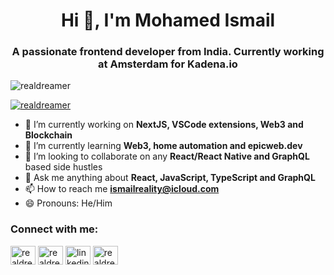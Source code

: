 <h1 align="center">Hi 👋, I'm Mohamed Ismail</h1>
<h3 align="center">A passionate frontend developer from India. Currently working at Amsterdam for Kadena.io</h3>

<p align="left"> <img src="https://komarev.com/ghpvc/?username=realdreamer&label=Profile%20views&color=0e75b6&style=flat" alt="realdreamer" /> </p>

<p align="left"> <a href="https://github.com/ryo-ma/github-profile-trophy"><img src="https://github-profile-trophy.vercel.app/?username=realdreamer" alt="realdreamer" /></a> </p>

- 🔭 I’m currently working on **NextJS, VSCode extensions, Web3 and Blockchain**
- 🌱 I’m currently learning **Web3, home automation and epicweb.dev**
- 👯 I’m looking to collaborate on any **React/React Native and GraphQL** based side hustles
- 💬 Ask me anything about **React, JavaScript, TypeScript and GraphQL**
- 📫 How to reach me **ismailreality@icloud.com**
- 😄 Pronouns: He/Him

<h3 align="left">Connect with me:</h3>
<p align="left">
<a href="https://codepen.io/realdreamer" target="blank"><img align="center" src="https://raw.githubusercontent.com/rahuldkjain/github-profile-readme-generator/master/src/images/icons/Social/codepen.svg" alt="realdreamer" height="30" width="40" /></a>
<a href="https://dev.to/realdreamer" target="blank"><img align="center" src="https://raw.githubusercontent.com/rahuldkjain/github-profile-readme-generator/master/src/images/icons/Social/devto.svg" alt="realdreamer" height="30" width="40" /></a>
<a href="https://linkedin.com/in/linkedin.com/in/mohamed-ismail-s-a-96412316/" target="blank"><img align="center" src="https://raw.githubusercontent.com/rahuldkjain/github-profile-readme-generator/master/src/images/icons/Social/linked-in-alt.svg" alt="linkedin.com/in/mohamed-ismail-s-a-96412316/" height="30" width="40" /></a>
<a href="https://www.leetcode.com/realdreamer" target="blank"><img align="center" src="https://raw.githubusercontent.com/rahuldkjain/github-profile-readme-generator/master/src/images/icons/Social/leet-code.svg" alt="realdreamer" height="30" width="40" /></a>
</p>


<!--
**realdreamer/realdreamer** is a ✨ _special_ ✨ repository because its `README.md` (this file) appears on your GitHub profile.

Here are some ideas to get you started:

- 🔭 I’m currently working on ...
- 🌱 I’m currently learning ...
- 👯 I’m looking to collaborate on ...
- 🤔 I’m looking for help with ...
- 💬 Ask me about ...
- 📫 How to reach me: ...
- 😄 Pronouns: ...
- ⚡ Fun fact: ...
-->
